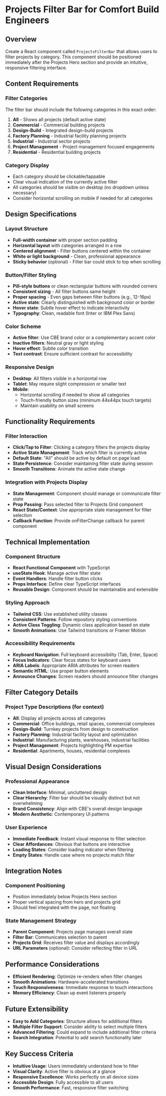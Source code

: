 # Projects Filter Bar for Comfort Build Engineers

## Overview

Create a React component called `ProjectsFilterBar` that allows users to filter projects by category. This component should be positioned immediately after the Projects Hero section and provide an intuitive, responsive filtering interface.

## Content Requirements

### Filter Categories

The filter bar should include the following categories in this exact order:

1. **All** - Shows all projects (default active state)
2. **Commercial** - Commercial building projects
3. **Design-Build** - Integrated design-build projects
4. **Factory Planning** - Industrial facility planning projects
5. **Industrial** - Industrial sector projects
6. **Project Management** - Project management focused engagements
7. **Residential** - Residential building projects

### Category Display

- Each category should be clickable/tappable
- Clear visual indication of the currently active filter
- All categories should be visible on desktop (no dropdown unless necessary)
- Consider horizontal scrolling on mobile if needed for all categories

## Design Specifications

### Layout Structure

- **Full-width container** with proper section padding
- **Horizontal layout** with categories arranged in a row
- **Centered alignment** - Filter buttons centered within the container
- **White or light background** - Clean, professional appearance
- **Sticky behavior** (optional) - Filter bar could stick to top when scrolling

### Button/Filter Styling

- **Pill-style buttons** or clean rectangular buttons with rounded corners
- **Consistent sizing** - All filter buttons same height
- **Proper spacing** - Even gaps between filter buttons (e.g., 12-16px)
- **Active state**: Clearly distinguished with background color or border
- **Hover state**: Subtle hover effect to indicate interactivity
- **Typography**: Clean, readable font (Inter or IBM Plex Sans)

### Color Scheme

- **Active filter**: Use CBE brand color or a complementary accent color
- **Inactive filters**: Neutral gray or light styling
- **Hover effect**: Subtle color transition
- **Text contrast**: Ensure sufficient contrast for accessibility

### Responsive Design

- **Desktop**: All filters visible in a horizontal row
- **Tablet**: May require slight compression or smaller text
- **Mobile**:
  - Horizontal scrolling if needed to show all categories
  - Touch-friendly button sizes (minimum 44x44px touch targets)
  - Maintain usability on small screens

## Functionality Requirements

### Filter Interaction

- **Click/Tap to Filter**: Clicking a category filters the projects display
- **Active State Management**: Track which filter is currently active
- **Default State**: "All" should be active by default on page load
- **State Persistence**: Consider maintaining filter state during session
- **Smooth Transitions**: Animate the active state change

### Integration with Projects Display

- **State Management**: Component should manage or communicate filter state
- **Prop Passing**: Pass selected filter to Projects Grid component
- **React State/Context**: Use appropriate state management for filter selection
- **Callback Function**: Provide onFilterChange callback for parent component

## Technical Implementation

### Component Structure

- **React Functional Component** with TypeScript
- **useState Hook**: Manage active filter state
- **Event Handlers**: Handle filter button clicks
- **Props Interface**: Define clear TypeScript interfaces
- **Reusable Design**: Component should be maintainable and extensible

### Styling Approach

- **Tailwind CSS**: Use established utility classes
- **Consistent Patterns**: Follow repository styling conventions
- **Active Class Toggling**: Dynamic class application based on state
- **Smooth Animations**: Use Tailwind transitions or Framer Motion

### Accessibility Requirements

- **Keyboard Navigation**: Full keyboard accessibility (Tab, Enter, Space)
- **Focus Indicators**: Clear focus states for keyboard users
- **ARIA Labels**: Appropriate ARIA attributes for screen readers
- **Semantic HTML**: Use proper button elements
- **Announce Changes**: Screen readers should announce filter changes

## Filter Category Details

### Project Type Descriptions (for context)

- **All**: Display all projects across all categories
- **Commercial**: Office buildings, retail spaces, commercial complexes
- **Design-Build**: Turnkey projects from design to construction
- **Factory Planning**: Industrial facility layout and optimization
- **Industrial**: Manufacturing plants, warehouses, industrial facilities
- **Project Management**: Projects highlighting PM expertise
- **Residential**: Apartments, houses, residential complexes

## Visual Design Considerations

### Professional Appearance

- **Clean Interface**: Minimal, uncluttered design
- **Clear Hierarchy**: Filter bar should be visually distinct but not overwhelming
- **Brand Consistency**: Align with CBE's overall design language
- **Modern Aesthetic**: Contemporary UI patterns

### User Experience

- **Immediate Feedback**: Instant visual response to filter selection
- **Clear Affordances**: Obvious that buttons are interactive
- **Loading States**: Consider loading indicator when filtering
- **Empty States**: Handle case where no projects match filter

## Integration Notes

### Component Positioning

- Position immediately below Projects Hero section
- Proper vertical spacing from hero and projects grid
- Should feel integrated with the page, not floating

### State Management Strategy

- **Parent Component**: Projects page manages overall state
- **Filter Bar**: Communicates selection to parent
- **Projects Grid**: Receives filter value and displays accordingly
- **URL Parameters** (optional): Consider reflecting filter in URL

## Performance Considerations

- **Efficient Rendering**: Optimize re-renders when filter changes
- **Smooth Animations**: Hardware-accelerated transitions
- **Touch Responsiveness**: Immediate response to touch interactions
- **Memory Efficiency**: Clean up event listeners properly

## Future Extensibility

- **Easy to Add Categories**: Structure allows for additional filters
- **Multiple Filter Support**: Consider ability to select multiple filters
- **Advanced Filtering**: Could expand to include additional filter criteria
- **Search Integration**: Potential to add search functionality later

## Key Success Criteria

- **Intuitive Usage**: Users immediately understand how to filter
- **Visual Clarity**: Active filter is obvious at a glance
- **Responsive Excellence**: Works perfectly on all device sizes
- **Accessible Design**: Fully accessible to all users
- **Smooth Performance**: Fast, responsive filter switching
